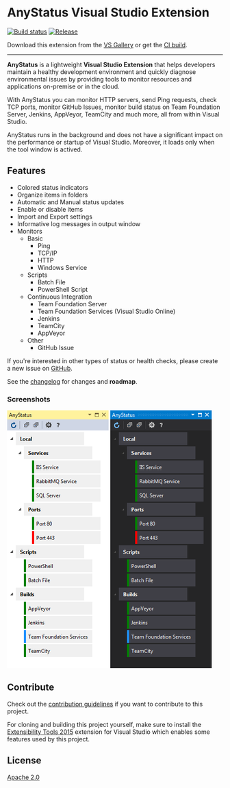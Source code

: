 ﻿# AnyStatus Visual Studio Extension

[![Build status](https://ci.appveyor.com/api/projects/status/bqr0m4e08nfkb6g2?svg=true)](https://ci.appveyor.com/project/AlonAmsalem/anystatus)
[![Release](https://img.shields.io/badge/release-v0.8-blue.svg)](https://visualstudiogallery.msdn.microsoft.com/d2262fef-aeca-45dd-9c8c-87c290ee4eb0)

Download this extension from the [VS Gallery](https://visualstudiogallery.msdn.microsoft.com/d2262fef-aeca-45dd-9c8c-87c290ee4eb0)
or get the [CI build](http://vsixgallery.com/#/extension/AnyStatus.VSPackage.6f25620d-ff50-42d1-89da-709a45cebe10/).

---------------------------------------

**AnyStatus** is a lightweight **Visual Studio Extension** that helps developers maintain a healthy development environment and quickly diagnose environmental issues by providing tools to monitor resources and applications on-premise or in the cloud.

With AnyStatus you can monitor HTTP servers, send Ping requests, check TCP ports, monitor GitHub Issues, monitor build status on Team Foundation Server, Jenkins, AppVeyor, TeamCity and much more, all from within Visual Studio.

AnyStatus runs in the background and does not have a significant impact on the performance or startup of Visual Studio.
Moreover, it loads only when the tool window is actived.

## Features 

- Colored status indicators
- Organize items in folders
- Automatic and Manual status updates
- Enable or disable items
- Import and Export settings
- Informative log messages in output window
- Monitors
  - Basic
    - Ping
    - TCP/IP
    - HTTP
    - Windows Service
  - Scripts
    - Batch File
    - PowerShell Script
  - Continuous Integration
    - Team Foundation Server
    - Team Foundation Services (Visual Studio Online)
    - Jenkins
    - TeamCity
    - AppVeyor
  - Other
    - GitHub Issue

If you're interested in other types of status or health checks, please create a new issue on [GitHub](https://github.com/AlonAm/AnyStatus/issues).

See the [changelog](CHANGELOG.md) for changes and **roadmap**.

### Screenshots

![Blue Theme](art/Screenshot_blue.png)
![Dark Theme](art/Screenshot_dark.png)

## Contribute

Check out the [contribution guidelines](CONTRIBUTING.md)
if you want to contribute to this project.

For cloning and building this project yourself, make sure
to install the
[Extensibility Tools 2015](https://visualstudiogallery.msdn.microsoft.com/ab39a092-1343-46e2-b0f1-6a3f91155aa6)
extension for Visual Studio which enables some features
used by this project.

## License

[Apache 2.0](https://github.com/AlonAm/AnyStatus/blob/master/LICENSE)

